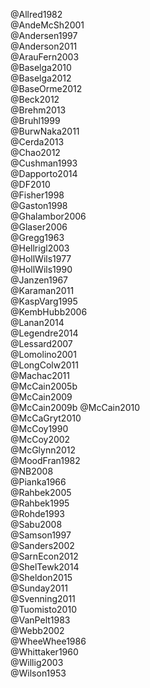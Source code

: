 @Allred1982  
@AndeMcSh2001  
@Andersen1997  
@Anderson2011  
@ArauFern2003  
@Baselga2010  
@Baselga2012  
@BaseOrme2012  
@Beck2012  
@Brehm2013  
@Bruhl1999  
@BurwNaka2011  
@Cerda2013  
@Chao2012  
@Cushman1993  
@Dapporto2014  
@DF2010  
@Fisher1998  
@Gaston1998  
@Ghalambor2006  
@Glaser2006  
@Gregg1963  
@Hellrigl2003  
@HollWils1977  
@HollWils1990  
@Janzen1967  
@Karaman2011  
@KaspVarg1995  
@KembHubb2006  
@Lanan2014  
@Legendre2014  
@Lessard2007  
@Lomolino2001  
@LongColw2011  
@Machac2011  
@McCain2005b  
@McCain2009  
@McCain2009b
@McCain2010  
@McCaGryt2010  
@McCoy1990  
@McCoy2002  
@McGlynn2012  
@MoodFran1982  
@NB2008  
@Pianka1966  
@Rahbek2005  
@Rahbek1995  
@Rohde1993  
@Sabu2008  
@Samson1997  
@Sanders2002  
@SarnEcon2012  
@ShelTewk2014  
@Sheldon2015  
@Sunday2011  
@Svenning2011  
@Tuomisto2010  
@VanPelt1983  
@Webb2002  
@WheeWhee1986  
@Whittaker1960  
@Willig2003  
@Wilson1953  